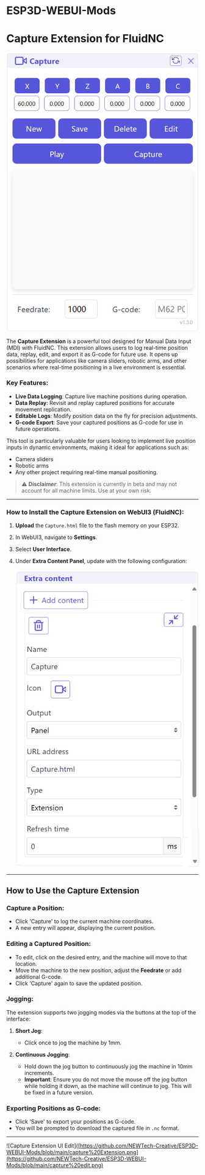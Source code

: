 # ESP3D-WEBUI-Mods
# Capture Extension for FluidNC

![Capture Extension](https://github.com/NEWTech-Creative/ESP3D-WEBUI-Mods/blob/main/capture%20Extension.png)

The **Capture Extension** is a powerful tool designed for Manual Data Input (MDI) with FluidNC. This extension allows users to log real-time position data, replay, edit, and export it as G-code for future use. It opens up possibilities for applications like camera sliders, robotic arms, and other scenarios where real-time positioning in a live environment is essential.

### Key Features:
- **Live Data Logging**: Capture live machine positions during operation.
- **Data Replay**: Revisit and replay captured positions for accurate movement replication.
- **Editable Logs**: Modify position data on the fly for precision adjustments.
- **G-code Export**: Save your captured positions as G-code for use in future operations.

This tool is particularly valuable for users looking to implement live position inputs in dynamic environments, making it ideal for applications such as:
- Camera sliders
- Robotic arms
- Any other project requiring real-time manual positioning.

> ⚠️ **Disclaimer**: This extension is currently in beta and may not account for all machine limits. Use at your own risk.

---

### How to Install the Capture Extension on WebUI3 (FluidNC):

1. **Upload** the `Capture.html` file to the flash memory on your ESP32.
2. In WebUI3, navigate to **Settings**.
3. Select **User Interface**.
4. Under **Extra Content Panel**, update with the following configuration:

   ![Capture Setup](https://github.com/NEWTech-Creative/ESP3D-WEBUI-Mods/blob/main/capture%20setup.png)

---

## How to Use the Capture Extension

### Capture a Position:
- Click 'Capture' to log the current machine coordinates.
- A new entry will appear, displaying the current position.

### Editing a Captured Position:
- To edit, click on the desired entry, and the machine will move to that location.
- Move the machine to the new position, adjust the **Feedrate** or add additional G-code.
- Click 'Capture' again to save the updated position.

### Jogging:
The extension supports two jogging modes via the buttons at the top of the interface:

1. **Short Jog**:
   - Click once to jog the machine by 1mm.

2. **Continuous Jogging**:
   - Hold down the jog button to continuously jog the machine in 10mm increments.
   - **Important**: Ensure you do not move the mouse off the jog button while holding it down, as the machine will continue to jog. This will be fixed in a future version.

### Exporting Positions as G-code:
- Click 'Save' to export your positions as G-code.
- You will be prompted to download the captured file in `.nc` format.

---

![Capture Extension UI Edit]([https://github.com/NEWTech-Creative/ESP3D-WEBUI-Mods/blob/main/capture%20Extension.png](https://github.com/NEWTech-Creative/ESP3D-WEBUI-Mods/blob/main/capture%20edit.png)
